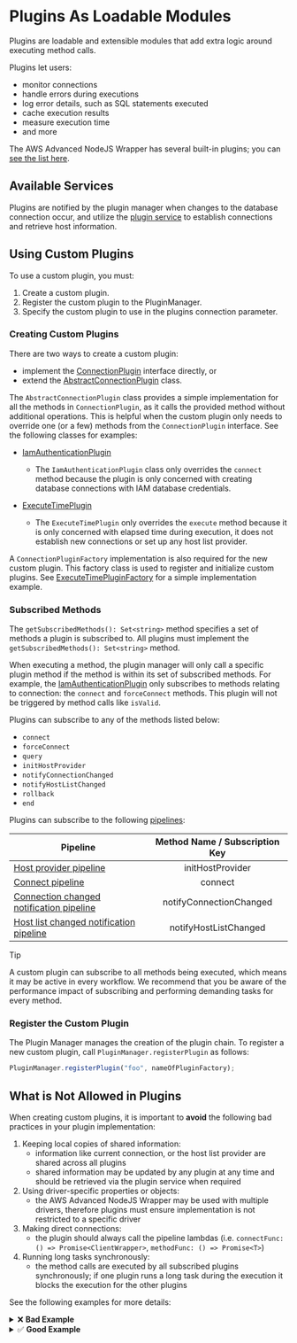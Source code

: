 # Plugins As Loadable Modules

Plugins are loadable and extensible modules that add extra logic around executing method calls.

Plugins let users:

- monitor connections
- handle errors during executions
- log error details, such as SQL statements executed
- cache execution results
- measure execution time
- and more

The AWS Advanced NodeJS Wrapper has several built-in plugins; you can [see the list here](../using-the-nodejs-wrapper/UsingTheNodejsWrapper.md#list-of-available-plugins).

## Available Services

Plugins are notified by the plugin manager when changes to the database connection occur, and utilize the [plugin service](./PluginService.md) to establish connections and retrieve host information.

## Using Custom Plugins

To use a custom plugin, you must:

1. Create a custom plugin.
2. Register the custom plugin to the PluginManager.
3. Specify the custom plugin to use in the plugins connection parameter.

### Creating Custom Plugins

There are two ways to create a custom plugin:

- implement the [ConnectionPlugin](../../common/lib/connection_plugin.ts) interface directly, or
- extend the [AbstractConnectionPlugin](../../common/lib/abstract_connection_plugin.ts) class.

The `AbstractConnectionPlugin` class provides a simple implementation for all the methods in `ConnectionPlugin`,
as it calls the provided method without additional operations. This is helpful when the custom plugin only needs to override one (or a few) methods from the `ConnectionPlugin` interface.
See the following classes for examples:

- [IamAuthenticationPlugin](../../common/lib/authentication/iam_authentication_plugin.ts)

  - The `IamAuthenticationPlugin` class only overrides the `connect` method because the plugin is only concerned with creating
    database connections with IAM database credentials.

- [ExecuteTimePlugin](../../common/lib/plugins/execute_time_plugin.ts)
  - The `ExecuteTimePlugin` only overrides the `execute` method because it is only concerned with elapsed time during execution, it does not establish new connections or set up any host list provider.

A `ConnectionPluginFactory` implementation is also required for the new custom plugin. This factory class is used to register and initialize custom plugins. See [ExecuteTimePluginFactory](../../common/lib/plugins/execute_time_plugin_factory.ts) for a simple implementation example.

### Subscribed Methods

The `getSubscribedMethods(): Set<string>` method specifies a set of methods a plugin is subscribed to. All plugins must implement the `getSubscribedMethods(): Set<string>` method.

When executing a method, the plugin manager will only call a specific plugin method if the method is within its set of subscribed methods. For example, the [IamAuthenticationPlugin](../../common/lib/authentication/iam_authentication_plugin.ts) only subscribes to methods relating to connection: the `connect` and `forceConnect` methods. This plugin will not be triggered by method calls like `isValid`.

Plugins can subscribe to any of the methods listed below:

- `connect`
- `forceConnect`
- `query`
- `initHostProvider`
- `notifyConnectionChanged`
- `notifyHostListChanged`
- `rollback`
- `end`

Plugins can subscribe to the following [pipelines](./Pipelines.md):

| Pipeline                                                                                            | Method Name / Subscription Key |
| --------------------------------------------------------------------------------------------------- | :----------------------------: |
| [Host provider pipeline](./Pipelines.md#host-provider-pipeline)                                     |        initHostProvider        |
| [Connect pipeline](./Pipelines.md#connect-pipeline)                                                 |            connect             |
| [Connection changed notification pipeline](./Pipelines.md#connection-changed-notification-pipeline) |    notifyConnectionChanged     |
| [Host list changed notification pipeline](./Pipelines.md#host-list-changed-notification-pipeline)   |     notifyHostListChanged      |

> [!TIP]
> A custom plugin can subscribe to all methods being executed, which means it may be active in every workflow.
> We recommend that you be aware of the performance impact of subscribing and performing demanding tasks for every method.

### Register the Custom Plugin

The Plugin Manager manages the creation of the plugin chain.
To register a new custom plugin, call `PluginManager.registerPlugin` as follows:

```ts
PluginManager.registerPlugin("foo", nameOfPluginFactory);
```

## What is Not Allowed in Plugins

When creating custom plugins, it is important to **avoid** the following bad practices in your plugin implementation:

1. Keeping local copies of shared information:
   - information like current connection, or the host list provider are shared across all plugins
   - shared information may be updated by any plugin at any time and should be retrieved via the plugin service when required
2. Using driver-specific properties or objects:
   - the AWS Advanced NodeJS Wrapper may be used with multiple drivers, therefore plugins must ensure implementation is not restricted to a specific driver
3. Making direct connections:
   - the plugin should always call the pipeline lambdas (i.e. `connectFunc: () => Promise<ClientWrapper>`, `methodFunc: () => Promise<T>`)
4. Running long tasks synchronously:
   - the method calls are executed by all subscribed plugins synchronously; if one plugin runs a long task during the execution it blocks the execution for the other plugins

See the following examples for more details:

<details><summary>❌ <strong>Bad Example</strong></summary>

```ts
export class BadPlugin extends AbstractConnectionPlugin {
  pluginService: PluginService;
  connectionProviderManager: ConnectionProviderManager;
  properties: Map<string, any>;
  hostListProvider: HostListProvider;

  constructor(pluginService: PluginService, connectionProviderManager: ConnectionProviderManager, properties: Map<string, any>) {
    this.pluginService = pluginService;
    this.connectionProviderManager = connectionProviderManager;
    this.properties = properties;

    // Bad Practice #1: keeping local copies of items
    // Plugins should not keep local copies of the host list provider, the topology or the connection.
    // Host list provider is kept in the Plugin Service and can be modified by other plugins,
    // therefore it should be retrieved by calling pluginService.getHostListProvider() when it is needed.
    this.hostListProvider = this.pluginService.getHostListProvider();
  }

  override getSubscribedMethods(): Set<string> {
    return new Set<string>(["*"]);
  }

  override async connect<Type>(
    hostInfo: HostInfo,
    properties: Map<string, any>,
    isInitialConnection: boolean,
    connectFunc: () => Promise<ClientWrapper>
  ): Promise<ClientWrapper> {
    // Bad Practice #2: using driver-specific objects.
    // Not all drivers support the same configuration parameters. For instance, while node-postgres supports
    // "connectionTimeoutMillis" as a connection property, node-mysql2 does not, it supports "connectTimeout".
    if (properties.get("connectionTimeoutMillis") == null) {
      properties.set("connectionTimeoutMillis", 60000);
    }

    // Bad Practice #3: Making direct connections
    return await this.connectionProviderManager.getConnectionProvider(hostInfo, properties).connect(hostInfo, this.pluginService, properties);
  }
}
```

</details>

<details><summary>✅ <strong>Good Example</strong></summary>

```ts
export class GoodExample extends AbstractConnectionPlugin {
  pluginService: PluginService;
  properties: Map<string, any>;

  constructor(pluginService: PluginService, properties: Map<string, any>) {
    this.pluginService = pluginService;
    this.properties = properties;
  }

  override getSubscribedMethods(): Set<string> {
    return new Set<string>(["*"]);
  }

  override async execute<Type>(methodName: string, methodFunc: () => Promise<T>, methodArgs: any[]): Promise<T> {
    if (this.pluginService.getHosts().length === 0) {
      // Re-fetch host information if it is empty.
      this.pluginService.forceRefreshHostList();
    }
    return await methodFunc();
  }

  override async connect<Type>(
    hostInfo: HostInfo,
    properties: Map<string, any>,
    isInitialConnection: boolean,
    connectFunc: () => Promise<ClientWrapper>
  ): Promise<ClientWrapper> {
    if (WrapperProperties.USER.get(properties) === null) {
      WrapperProperties.USER.set(properties, "defaultUser");
    }

    return await connectFunc();
  }
}
```

</details>
